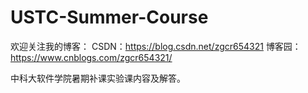 # USTC-Summer-Course
欢迎关注我的博客：
CSDN：https://blog.csdn.net/zgcr654321
博客园：https://www.cnblogs.com/zgcr654321/

中科大软件学院暑期补课实验课内容及解答。
